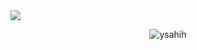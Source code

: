 <img src="https://github-readme-stats.vercel.app/api?username=ysahih&count_private=true&show_icons=true&theme=vue-dark"/>
<p align="center"> <img src="https://github-readme-stats.vercel.app/api/top-langs/?username=ysahih&layout=compact&theme=radical" alt="ysahih" /> </p><br/>
